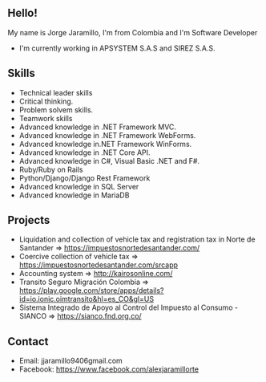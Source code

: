 ## Hello!

My name is Jorge Jaramillo, I'm from Colombia and I'm Software Developer

* I'm currently working in APSYSTEM S.A.S and SIREZ S.A.S.

## Skills

* Technical leader skills
* Critical thinking.
* Problem solvem skills.
* Teamwork skills
* Advanced knowledge in .NET Framework MVC.
* Advanced knowledge in .NET Framework WebForms.
* Advanced knowledge in.NET Framework WinForms.
* Advanced knowledge in .NET Core API.
* Advanced knowledge in C#, Visual Basic .NET and F#.
* Ruby/Ruby on Rails
* Python/Django/Django Rest Framework
* Advanced knowledge in SQL Server
* Advanced knowledge in MariaDB

## Projects

* Liquidation and collection of vehicle tax and registration tax in Norte de Santander => https://impuestosnortedesantander.com/
* Coercive collection of vehicle tax => https://impuestosnortedesantander.com/srcapp
* Accounting system => http://kairosonline.com/
* Transito Seguro Migración Colombia => https://play.google.com/store/apps/details?id=io.ionic.oimtransito&hl=es_CO&gl=US
* Sistema Integrado de Apoyo al Control del Impuesto al Consumo - SIANCO => https://sianco.fnd.org.co/

## Contact

* Email: jjaramillo9406gmail.com
* Facebook: https://www.facebook.com/alexjaramillorte
